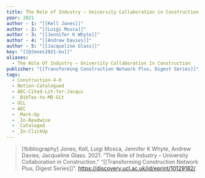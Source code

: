 ```yaml
---
title: The Role of Industry – University Collaboration in Construction
year: 2021
author - 1: "[[Kell Jones]]"
author - 2: "[[Luigi Mosca]]"
author - 3: "[[Jennifer K Whyte]]"
author - 4: "[[Andrew Davies]]"
author - 5: "[[Jacqueline Glass]]"
key: "[[@Jones2021-bu]]"
aliases:
  - The Role Of Industry – University Collaboration In Construction
publisher: "[[Transforming Construction Network Plus, Digest Series]]"
tags:
  - Construction-4-0
  - Notion-Catalogued
  - AEC-Cited-Lit-for-Jacqui
  - _BibTex-to-MD-Git
  - UCL
  - AEC
  - _Mark-Up
  - _In-Readwise
  - _Cataloged
  - _In-ClickUp
---
```


> [!bibliography]
> Jones, Kell, Luigi Mosca, Jennifer K Whyte, Andrew Davies, Jacqueline Glass. 2021. “The Role of Industry – University Collaboration in Construction.” "[[Transforming Construction Network Plus, Digest Series]]". https://discovery.ucl.ac.uk/id/eprint/10129182/